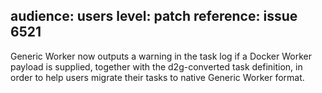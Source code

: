 audience: users
level: patch
reference: issue 6521
---
Generic Worker now outputs a warning in the task log if a Docker Worker payload is supplied, together with the
d2g-converted task definition, in order to help users migrate their tasks to native Generic Worker format.
